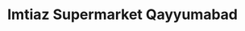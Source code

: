 ---
title: "Imtiaz Supermarket Qayyumabad"
url: /karachi/imtiaz-supermarket-qayyumabad/
shop: Supermarkt
---